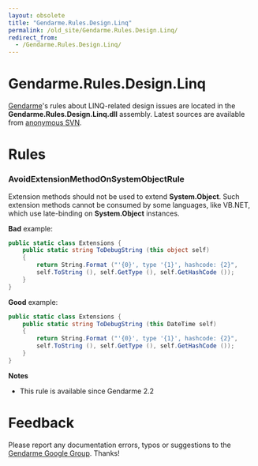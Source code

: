 ```yaml
---
layout: obsolete
title: "Gendarme.Rules.Design.Linq"
permalink: /old_site/Gendarme.Rules.Design.Linq/
redirect_from:
  - /Gendarme.Rules.Design.Linq/
---
```


Gendarme.Rules.Design.Linq
==========================

[Gendarme]({{site.github.url}}/old_site/Gendarme "Gendarme")'s rules about LINQ-related design issues are located in the **Gendarme.Rules.Design.Linq.dll** assembly. Latest sources are available from [anonymous SVN](http://anonsvn.mono-project.com/viewcvs/trunk/mono-tools/gendarme/rules/Gendarme.Rules.Design.Linq/).

Rules
=====

### AvoidExtensionMethodOnSystemObjectRule

Extension methods should not be used to extend **System.Object**. Such extension methods cannot be consumed by some languages, like VB.NET, which use late-binding on **System.Object** instances.

**Bad** example:

``` csharp
public static class Extensions {
    public static string ToDebugString (this object self)
    {
        return String.Format ("'{0}', type '{1}', hashcode: {2}",
        self.ToString (), self.GetType (), self.GetHashCode ());
    }
}
```

**Good** example:

``` csharp
public static class Extensions {
    public static string ToDebugString (this DateTime self)
    {
        return String.Format ("'{0}', type '{1}', hashcode: {2}",
        self.ToString (), self.GetType (), self.GetHashCode ());
    }
}
```

**Notes**

-   This rule is available since Gendarme 2.2

Feedback
========

Please report any documentation errors, typos or suggestions to the [Gendarme Google Group](http://groups.google.com/group/gendarme). Thanks!


